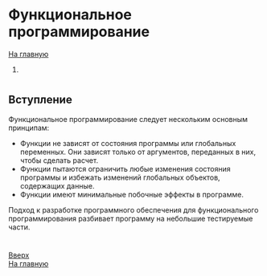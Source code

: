 # Функциональное программирование
[На главную](../README.md)  
1. []()


#

## Вступление

Функциональное программирование следует нескольким основным принципам:
- Функции не зависят от состояния программы или глобальных переменных. Они зависят только от аргументов, переданных в них, чтобы сделать расчет.
- Функции пытаются ограничить любые изменения состояния программы и избежать изменений глобальных объектов, содержащих данные.
- Функции имеют минимальные побочные эффекты в программе.

Подход к разработке программного обеспечения для функционального программирования разбивает программу на небольшие тестируемые части. 

#







[Вверх](#объектно-ориентированное-программирование)   
[На главную](../README.md)